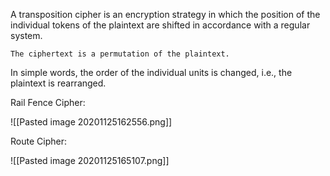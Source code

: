 A transposition cipher is an encryption strategy in which the position of the individual tokens of the plaintext are shifted in accordance with a regular system.

    The ciphertext is a permutation of the plaintext.

In simple words, the order of the individual units is changed, i.e., the plaintext is rearranged.

Rail Fence Cipher:

![[Pasted image 20201125162556.png]]

Route Cipher:

![[Pasted image 20201125165107.png]]
